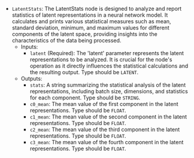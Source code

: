 - `LatentStats`: The LatentStats node is designed to analyze and report statistics of latent representations in a neural network model. It calculates and prints various statistical measures such as mean, standard deviation, minimum, and maximum values for different components of the latent space, providing insights into the characteristics of the data being processed.
    - Inputs:
        - `latent` (Required): The 'latent' parameter represents the latent representations to be analyzed. It is crucial for the node's operation as it directly influences the statistical calculations and the resulting output. Type should be `LATENT`.
    - Outputs:
        - `stats`: A string summarizing the statistical analysis of the latent representations, including batch size, dimensions, and statistics for each component. Type should be `STRING`.
        - `c0_mean`: The mean value of the first component in the latent representations. Type should be `FLOAT`.
        - `c1_mean`: The mean value of the second component in the latent representations. Type should be `FLOAT`.
        - `c2_mean`: The mean value of the third component in the latent representations. Type should be `FLOAT`.
        - `c3_mean`: The mean value of the fourth component in the latent representations. Type should be `FLOAT`.
